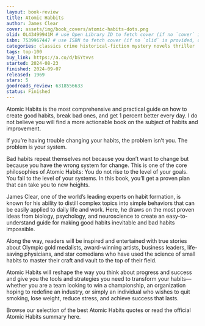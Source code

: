 ```yaml
---
layout: book-review
title: Atomic Habbits
author: James Clear
cover: assets/img/book_covers/atomic-habits-dots.png
olid: OL43499941M # use Open Library ID to fetch cover (if no `cover` is provided)
isbn: 7539967447 # use ISBN to fetch cover (if no `olid` is provided, dashes are optional)
categories: classics crime historical-fiction mystery novels thriller
tags: top-100
buy_link: https://a.co/d/bSYtvvs
started: 2024-08-23
finished: 2024-09-07
released: 1969
stars: 5
goodreads_review: 6318556633
status: Finished
---
```


Atomic Habits is the most comprehensive and practical guide on how to create good habits, break bad ones, and get 1 percent better every day. I do not believe you will find a more actionable book on the subject of habits and improvement.

If you’re having trouble changing your habits, the problem isn’t you. The problem is your system.

Bad habits repeat themselves not because you don’t want to change but because you have the wrong system for change. This is one of the core philosophies of Atomic Habits: You do not rise to the level of your goals. You fall to the level of your systems. In this book, you’ll get a proven plan that can take you to new heights.

James Clear, one of the world’s leading experts on habit formation, is known for his ability to distill complex topics into simple behaviors that can be easily applied to daily life and work. Here, he draws on the most proven ideas from biology, psychology, and neuroscience to create an easy-to-understand guide for making good habits inevitable and bad habits impossible.

Along the way, readers will be inspired and entertained with true stories about Olympic gold medalists, award-winning artists, business leaders, life-saving physicians, and star comedians who have used the science of small habits to master their craft and vault to the top of their field.

Atomic Habits will reshape the way you think about progress and success and give you the tools and strategies you need to transform your habits—whether you are a team looking to win a championship, an organization hoping to redefine an industry, or simply an individual who wishes to quit smoking, lose weight, reduce stress, and achieve success that lasts.

Browse our selection of the best Atomic Habits quotes or read the official Atomic Habits summary here.
